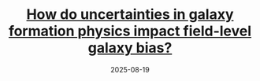 ---
title: "[How do uncertainties in galaxy formation physics impact field-level galaxy bias?](https://iopscience.iop.org/article/10.3847/1538-4357/ade66e)"
collection: publications
# permalink: 'https://arxiv.org/abs/2412.06886'
excerpt: 'Our ability to extract cosmological information from galaxy surveys is limited by uncertainties in the galaxy-dark matter halo relationship for a given galaxy population, which are governed by the intricacies of galaxy formation. To quantify these uncertainties, we examine quenched and star-forming galaxies using two distinct approaches to modeling galaxy formation: UniverseMachine, an empirical semianalytic model, and the IllustrisTNG hydrodynamical simulation. We apply a second-order hybrid N-body perturbative bias expansion to each galaxy sample, enabling direct comparison of modeling approaches and revealing how uncertainties in the galaxy-halo connection affect bias parameters and non-Poisson noise across number densities and redshifts. Notably, we find that quenched and star-forming galaxies occupy distinct parts of the bias parameter space, and that the scatter induced from these different galaxy formation models is small when conditioned on similar selections of galaxies. We also detect the signature of assembly bias in our samples; this leads to small but significant deviations from analytic bias predictions, while assembly bias-removed samples match these predictions well. This work indicates that galaxy samples from a spectrum of reasonable, physically motivated models for galaxy formation give a relatively small range of field-level galaxy bias parameters. We estimate a set of priors from these models that should be useful in extracting cosmological constraints from luminous red galaxy- and emission line galaxy-like samples. Looking forward, careful estimates of the range of impacts of galaxy formation, for a given sample and cosmological analysis, will be an essential ingredient for extracting the most precise cosmological information from current and future large galaxy surveys.'
date: 2025-08-19
venue: 'The Astrophysical Journal'
# paperurl: 'https://arxiv.org/pdf/2412.06886'
citation: 'Shiferaw, Mahlet et al. (2025). &quot;How do uncertainties in galaxy formation physics impact field-level galaxy bias?&quot; APJ.'
---